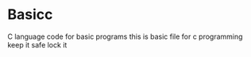 # Basicc
C language code for basic programs
this is basic file for c programming
keep it safe
lock it

